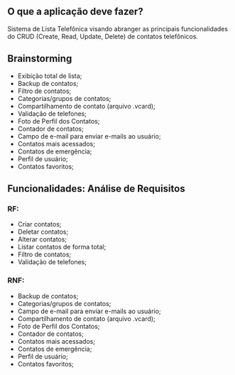 ## O que a aplicação deve fazer?

Sistema de Lista Telefônica visando abranger as principais funcionalidades do CRUD (Create, Read, Update, Delete) de contatos telefônicos.

## Brainstorming

- Exibição total de lista;
- Backup de contatos;
- Filtro de contatos;
- Categorias/grupos de contatos;
- Compartilhamento de contato (arquivo .vcard);
- Validação de telefones;
- Foto de Perfil dos Contatos;
- Contador de contatos;
- Campo de e-mail para enviar e-mails ao usuário;
- Contatos mais acessados;
- Contatos de emergência;
- Perfil de usuário;
- Contatos favoritos;

## Funcionalidades: Análise de Requisitos

### RF:

- Criar contatos;
- Deletar contatos;
- Alterar contatos;
- Listar contatos de forma total;
- Filtro de contatos;
- Validação de telefones;

### RNF:

- Backup de contatos;
- Categorias/grupos de contatos;
- Campo de e-mail para enviar e-mails ao usuário;
- Compartilhamento de contato (arquivo .vcard);
- Foto de Perfil dos Contatos;
- Contador de contatos;
- Contatos mais acessados;
- Contatos de emergência;
- Perfil de usuário;
- Contatos favoritos;
